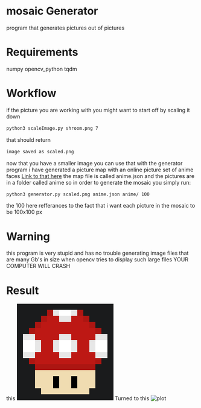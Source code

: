 # mosaic Generator
program that generates pictures out of pictures

# Requirements
numpy
opencv_python
tqdm

# Workflow
if the picture you are working with you might want to start off by scaling it down 
```sh
python3 scaleImage.py shroom.png 7
```
that should return 
```sh
image saved as scaled.png
```
now that you have a smaller image you can use that with the generator program
i have generated a picture map with an online picture set of anime faces [Link to that here](https://www.kaggle.com/datasets/splcher/animefacedataset)
the map file is called anime.json and the pictures are in a folder called anime
so in order to generate the mosaic you simply run:
```sh
python3 generator.py scaled.png anime.json anime/ 100 
```
the 100 here refferances to the fact that i want each picture in the mosaic to be 100x100 px 
# Warning
this program is very stupid and has no trouble generating image files that are many Gb's in size
when opencv tries to display such large files YOUR COMPUTER WILL CRASH

# Result
this 
![plot](shroom.png)
Turned to this
![plot](output/scaled_out.png)
